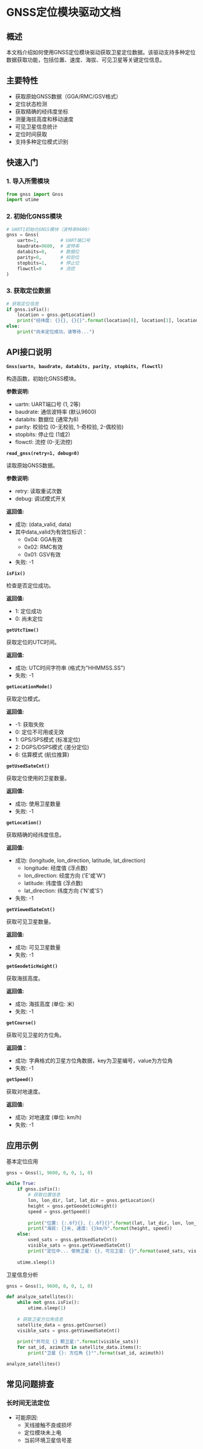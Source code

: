 # GNSS定位模块驱动文档
## 概述

本文档介绍如何使用GNSS定位模块驱动获取卫星定位数据。该驱动支持多种定位数据获取功能，包括位置、速度、海拔、可见卫星等关键定位信息。
## 主要特性
- 获取原始GNSS数据（GGA/RMC/GSV格式）
- 定位状态检测
- 获取精确的经纬度坐标
- 测量海拔高度和移动速度
- 可见卫星信息统计
- 定位时间获取
- 支持多种定位模式识别

## 快速入门
### 1. 导入所需模块
```python
from gnss import Gnss
import utime
```
### 2. 初始化GNSS模块

```python
# UART1初始化GNSS模块（波特率9600）
gnss = Gnss(
    uartn=1,        # UART端口号
    baudrate=9600,  # 波特率
    databits=8,     # 数据位
    parity=0,       # 校验位
    stopbits=1,     # 停止位
    flowctl=0       # 流控
)
```

### 3. 获取定位数据

```python
# 获取定位信息
if gnss.isFix():
    location = gnss.getLocation()
    print("经纬度: {}{}, {}{}".format(location[0], location[1], location[2], location[3]))
else:
    print("尚未定位成功，请等待...")
```

## API接口说明

**`Gnss(uartn, baudrate, databits, parity, stopbits, flowctl)`**

构造函数，初始化GNSS模块。

**​​参数说明:​​**

- uartn: UART端口号 (1, 2等)
- baudrate: 通信波特率 (默认9600)
- databits: 数据位 (通常为8)
- parity: 校验位 (0-无校验, 1-奇校验, 2-偶校验)
- stopbits: 停止位 (1或2)
- flowctl: 流控 (0-无流控)

**`read_gnss(retry=1, debug=0)`**

读取原始GNSS数据。

​​**参数说明:​​**

- retry: 读取重试次数
- debug: 调试模式开关

​**​返回值:​​**

- 成功: (data_valid, data)
- 其中data_valid为有效位标识：
    - 0x04: GGA有效
    - 0x02: RMC有效
    - 0x01: GSV有效
- 失败: -1

**`isFix()`**

检查是否定位成功。

​**​返回值:​​**

- 1: 定位成功
- 0: 尚未定位

**`getUtcTime()`**

获取定位的UTC时间。

​**​返回值:​​**

- 成功: UTC时间字符串 (格式为"HHMMSS.SS")
- 失败: -1

**`getLocationMode()`**

获取定位模式。

​​**返回值:​​**

- -1: 获取失败
- 0: 定位不可用或无效
- 1: GPS/SPS模式 (标准定位)
- 2: DGPS/DSPS模式 (差分定位)
- 6: 估算模式 (航位推算)

**`getUsedSateCnt()`**

获取定位使用的卫星数量。

​**​返回值:​​**

- 成功: 使用卫星数量
- 失败: -1

**`getLocation()`**

获取精确的经纬度信息。

​**​返回值:​​**

- 成功: (longitude, lon_direction, latitude, lat_direction)
    - longitude: 经度值 (浮点数)
    - lon_direction: 经度方向 ('E'或'W')
    - latitude: 纬度值 (浮点数)
    - lat_direction: 纬度方向 ('N'或'S')
- 失败: -1

**`getViewedSateCnt()`**

获取可见卫星数量。

​​**返回值:**

- 成功: 可见卫星数量
- 失败: -1

**`getGeodeticHeight()`**

获取海拔高度。

​​**返回值:**

- 成功: 海拔高度 (单位: 米)
- 失败: -1

**`getCourse()`**

获取可见卫星的方位角。

​​**返回值：**​

- 成功: 字典格式的卫星方位角数据，key为卫星编号，value为方位角
- 失败: -1

**`getSpeed()`**

获取对地速度。

​**​返回值:​​**

- 成功: 对地速度 (单位: km/h)
- 失败: -1

## 应用示例
基本定位应用
```python
gnss = Gnss(1, 9600, 8, 0, 1, 0)

while True:
    if gnss.isFix():
        # 获取位置信息
        lon, lon_dir, lat, lat_dir = gnss.getLocation()
        height = gnss.getGeodeticHeight()
        speed = gnss.getSpeed()
        
        print("位置: {:.6f}{}, {:.6f}{}".format(lat, lat_dir, lon, lon_dir))
        print("海拔: {}米, 速度: {}km/h".format(height, speed))
    else:
        used_sats = gnss.getUsedSateCnt()
        visible_sats = gnss.getViewedSateCnt()
        print("定位中... 使用卫星: {}, 可见卫星: {}".format(used_sats, visible_sats))
    
    utime.sleep(1)
```


卫星信息分析
```python
gnss = Gnss(1, 9600, 8, 0, 1, 0)

def analyze_satellites():
    while not gnss.isFix():
        utime.sleep(1)
    
    # 获取卫星方位角信息
    satellite_data = gnss.getCourse()
    visible_sats = gnss.getViewedSateCnt()
    
    print("共可见 {} 颗卫星:".format(visible_sats))
    for sat_id, azimuth in satellite_data.items():
        print("卫星 {}: 方位角 {}°".format(sat_id, azimuth))

analyze_satellites()
```


## 常见问题排查
### 长时间无法定位

- ​可能原因:​​
    - 天线接触不良或损坏
    - 定位模块未上电
    - 当前环境卫星信号差



